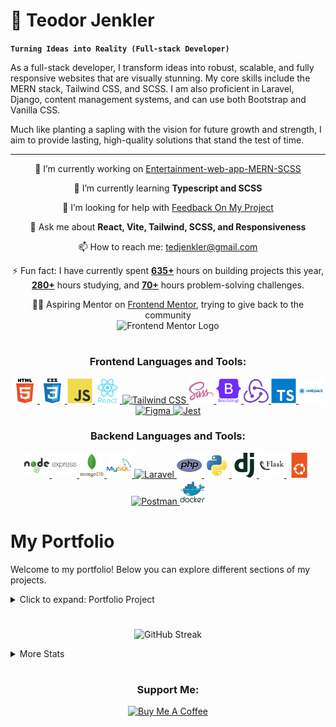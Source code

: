 # 🌳 Teodor Jenkler
**`Turning Ideas into Reality (Full-stack Developer)`**

As a full-stack developer, I transform ideas into robust, scalable, and fully responsive websites that are visually stunning. My core skills include the MERN stack, Tailwind CSS, and SCSS. I am also proficient in Laravel, Django, content management systems, and can use both Bootstrap and Vanilla CSS.

Much like planting a sapling with the vision for future growth and strength, I aim to provide lasting, high-quality solutions that stand the test of time.

---

<p align="center">
  🔭 I’m currently working on <a href="https://github.com/TedJenkler/Entertainment-web-app-MERN-SCSS">Entertainment-web-app-MERN-SCSS</a>
</p>
<p align="center">
  🌱 I’m currently learning <strong>Typescript and SCSS</strong>
</p>
<p align="center">
  🤝 I’m looking for help with <a href="https://github.com/TedJenkler/feedback-app-MERN-tailwind">Feedback On My Project</a>
</p>
<p align="center">
  💬 Ask me about <strong>React, Vite, Tailwind, SCSS, and Responsiveness</strong>
</p>
<p align="center">
  📫 How to reach me: <a href="mailto:tedjenkler@gmail.com">tedjenkler@gmail.com</a>
</p>
<p align="center">
  ⚡ Fun fact: I have currently spent <strong><u>635+</u></strong> hours on building projects this year, <strong><u>280+</u></strong> hours studying, and <strong><u>70+</u></strong> hours problem-solving challenges.
</p>
<p align="center">
  👨‍🏫 Aspiring Mentor on <a href="https://www.frontendmentor.io/">Frontend Mentor</a>, trying to give back to the community
  <br>
  <img src="https://www.frontendmentor.io/static/images/logo-desktop.svg" alt="Frontend Mentor Logo" width="100"/>
</p>

#

<h3 align="center">Frontend Languages and Tools:</h3>
<p align="center">
  <a href="https://www.w3.org/html/" target="_blank" rel="noreferrer">
    <img src="https://raw.githubusercontent.com/devicons/devicon/master/icons/html5/html5-original-wordmark.svg" alt="HTML5" width="40" height="40"/>
  </a>
  <a href="https://www.w3schools.com/css/" target="_blank" rel="noreferrer">
    <img src="https://raw.githubusercontent.com/devicons/devicon/master/icons/css3/css3-original-wordmark.svg" alt="CSS3" width="40" height="40"/>
  </a>
  <a href="https://developer.mozilla.org/en-US/docs/Web/JavaScript" target="_blank" rel="noreferrer">
    <img src="https://raw.githubusercontent.com/devicons/devicon/master/icons/javascript/javascript-original.svg" alt="JavaScript" width="40" height="40"/>
  </a>
  <a href="https://reactjs.org/" target="_blank" rel="noreferrer">
    <img src="https://raw.githubusercontent.com/devicons/devicon/master/icons/react/react-original-wordmark.svg" alt="React" width="40" height="40"/>
  </a>
  <a href="https://tailwindcss.com/" target="_blank" rel="noreferrer">
    <img src="https://www.vectorlogo.zone/logos/tailwindcss/tailwindcss-icon.svg" alt="Tailwind CSS" width="40" height="40"/>
  </a>
  <a href="https://sass-lang.com" target="_blank" rel="noreferrer">
    <img src="https://raw.githubusercontent.com/devicons/devicon/master/icons/sass/sass-original.svg" alt="Sass" width="40" height="40"/>
  </a>
  <a href="https://getbootstrap.com" target="_blank" rel="noreferrer">
    <img src="https://raw.githubusercontent.com/devicons/devicon/master/icons/bootstrap/bootstrap-plain-wordmark.svg" alt="Bootstrap" width="40" height="40"/>
  </a>
  <a href="https://redux.js.org" target="_blank" rel="noreferrer">
    <img src="https://raw.githubusercontent.com/devicons/devicon/master/icons/redux/redux-original.svg" alt="Redux" width="40" height="40"/>
  </a>
  <a href="https://www.typescriptlang.org/" target="_blank" rel="noreferrer">
    <img src="https://raw.githubusercontent.com/devicons/devicon/master/icons/typescript/typescript-original.svg" alt="TypeScript" width="40" height="40"/>
  </a>
  <a href="https://webpack.js.org/" target="_blank" rel="noreferrer">
    <img src="https://raw.githubusercontent.com/devicons/devicon/master/icons/webpack/webpack-original-wordmark.svg" alt="Webpack" width="40" height="40"/>
  </a>
  <a href="https://www.figma.com/" target="_blank" rel="noreferrer">
    <img src="https://www.vectorlogo.zone/logos/figma/figma-icon.svg" alt="Figma" width="40" height="40"/>
  </a>
  <a href="https://jestjs.io/" target="_blank" rel="noreferrer">
    <img src="https://www.vectorlogo.zone/logos/jestjsio/jestjsio-icon.svg" alt="Jest" width="40" height="40"/>
  </a>
  <!-- Additional tools can be added similarly -->
</p>

<h3 align="center">Backend Languages and Tools:</h3>
<p align="center">
  <a href="https://nodejs.org/en/" target="_blank" rel="noreferrer">
    <img src="https://raw.githubusercontent.com/devicons/devicon/master/icons/nodejs/nodejs-original-wordmark.svg" alt="Node.js" width="40" height="40"/>
  </a>
  <a href="https://expressjs.com/" target="_blank" rel="noreferrer">
    <img src="https://raw.githubusercontent.com/devicons/devicon/master/icons/express/express-original-wordmark.svg" alt="Express.js" width="40" height="40"/>
  </a>
  <a href="https://www.mongodb.com/" target="_blank" rel="noreferrer">
    <img src="https://raw.githubusercontent.com/devicons/devicon/master/icons/mongodb/mongodb-original-wordmark.svg" alt="MongoDB" width="40" height="40"/>
  </a>
  <a href="https://www.mysql.com/" target="_blank" rel="noreferrer">
    <img src="https://raw.githubusercontent.com/devicons/devicon/master/icons/mysql/mysql-original-wordmark.svg" alt="MySQL" width="40" height="40"/>
  </a>
  <a href="https://laravel.com/" target="_blank" rel="noreferrer">
    <img src="https://cdn.worldvectorlogo.com/logos/laravel-2.svg" alt="Laravel" width="40" height="40"/>
  </a>
  <a href="https://www.php.net/" target="_blank" rel="noreferrer">
    <img src="https://raw.githubusercontent.com/devicons/devicon/master/icons/php/php-original.svg" alt="PHP" width="40" height="40"/>
  </a>
  <a href="https://www.python.org/" target="_blank" rel="noreferrer">
    <img src="https://raw.githubusercontent.com/devicons/devicon/master/icons/python/python-original.svg" alt="Python" width="40" height="40"/>
  </a>
  <a href="https://www.djangoproject.com/" target="_blank" rel="noreferrer">
    <img src="https://raw.githubusercontent.com/devicons/devicon/master/icons/django/django-plain.svg" alt="Django" width="40" height="40"/>
  </a>
  <a href="https://flask.palletsprojects.com/" target="_blank" rel="noreferrer">
    <img src="https://raw.githubusercontent.com/devicons/devicon/master/icons/flask/flask-original-wordmark.svg" alt="Flask" width="40" height="40"/>
  </a>
  <a href="https://ubuntu.com/" target="_blank" rel="noreferrer">
    <img src="https://raw.githubusercontent.com/devicons/devicon/master/icons/ubuntu/ubuntu-plain.svg" alt="Ubuntu" width="40" height="40"/>
  </a>
  <a href="https://www.postman.com/" target="_blank" rel="noreferrer">
    <img src="https://www.vectorlogo.zone/logos/getpostman/getpostman-icon.svg" alt="Postman" width="40" height="40"/>
  </a>
  <a href="https://www.docker.com/" target="_blank" rel="noreferrer">
    <img src="https://raw.githubusercontent.com/devicons/devicon/master/icons/docker/docker-original-wordmark.svg" alt="Docker" width="40" height="40"/>
  </a>
  <!-- Additional tools can be added similarly -->
</p>

#

# My Portfolio

Welcome to my portfolio! Below you can explore different sections of my projects.

<details>
  <summary>Click to expand: Portfolio Project</summary>

  <details>
    <summary>SCSS Portfolio</summary>

    **Content here**

  </details>

</details>

#

<p align="center">
  <img src="https://github-readme-streak-stats.herokuapp.com/?user=TedJenkler&theme=radical" alt="GitHub Streak" />
</p>

<details>
  <summary>More Stats</summary>
  <p align="center">
    <img src="https://github-readme-stats.vercel.app/api/top-langs/?username=TedJenkler&layout=compact&langs_count=10&theme=radical" alt="Top Languages" />
  </p>
  <p align="center">
    <img src="https://github-profile-summary-cards.vercel.app/api/cards/profile-details?username=TedJenkler&theme=radical" alt="GitHub Profile Summary" />
  </p>
  <p align="center">
    <img src="https://github-profile-summary-cards.vercel.app/api/cards/repos-per-language?username=TedJenkler&theme=radical" alt="Top Languages by Repositories" />
    <img src="https://github-profile-summary-cards.vercel.app/api/cards/most-commit-language?username=TedJenkler&theme=radical" alt="Top Languages by Commits" />
  </p>
  <p align="center">
    <img src="https://github-profile-summary-cards.vercel.app/api/cards/productive-time?username=TedJenkler&theme=radical&utcOffset=8" alt="Most Productive Time" />
  </p>
</details>

#

<h3 align="center">Support Me:</h3>
<p align="center">
  <a href="https://www.buymeacoffee.com/tedjenkler">
    <img src="https://cdn.buymeacoffee.com/buttons/v2/default-yellow.png" height="50" alt="Buy Me A Coffee" />
  </a>
</p>
